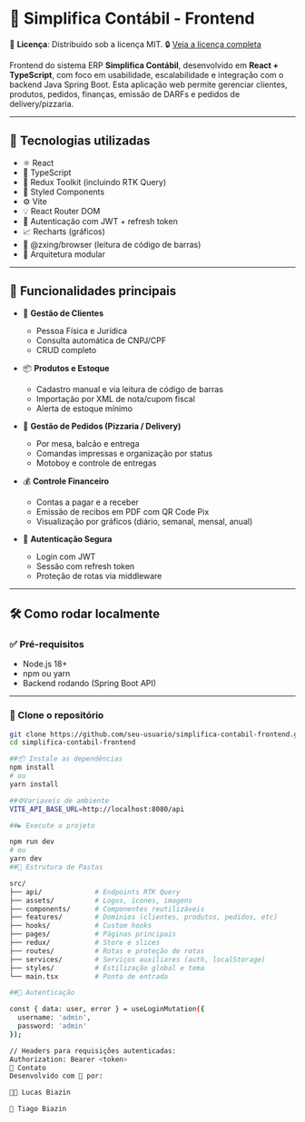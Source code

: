 # 💼 Simplifica Contábil - Frontend

📄 **Licença**: Distribuído sob a licença MIT. 🔒 [Veja a licença completa](LICENSE)

Frontend do sistema ERP **Simplifica Contábil**, desenvolvido em **React + TypeScript**, com foco em usabilidade, escalabilidade e integração com o backend Java Spring Boot. Esta aplicação web permite gerenciar clientes, produtos, pedidos, finanças, emissão de DARFs e pedidos de delivery/pizzaria.

---

## 🚀 Tecnologias utilizadas

- ⚛️ React
- 💬 TypeScript
- 🔄 Redux Toolkit (incluindo RTK Query)
- 💅 Styled Components
- ⚙️ Vite
- 💡 React Router DOM
- 🔐 Autenticação com JWT + refresh token
- 📈 Recharts (gráficos)
- 📸 @zxing/browser (leitura de código de barras)
- 📁 Arquitetura modular

---

## 🔧 Funcionalidades principais

- 👤 **Gestão de Clientes**
  - Pessoa Física e Jurídica
  - Consulta automática de CNPJ/CPF
  - CRUD completo

- 📦 **Produtos e Estoque**
  - Cadastro manual e via leitura de código de barras
  - Importação por XML de nota/cupom fiscal
  - Alerta de estoque mínimo

- 🍕 **Gestão de Pedidos (Pizzaria / Delivery)**
  - Por mesa, balcão e entrega
  - Comandas impressas e organização por status
  - Motoboy e controle de entregas

- 💰 **Controle Financeiro**
  - Contas a pagar e a receber
  - Emissão de recibos em PDF com QR Code Pix
  - Visualização por gráficos (diário, semanal, mensal, anual)

- 🔐 **Autenticação Segura**
  - Login com JWT
  - Sessão com refresh token
  - Proteção de rotas via middleware

---

## 🛠️ Como rodar localmente

### ✅ Pré-requisitos

- Node.js 18+
- npm ou yarn
- Backend rodando (Spring Boot API)

---

### 🔄 Clone o repositório

```bash
git clone https://github.com/seu-usuario/simplifica-contabil-frontend.git
cd simplifica-contabil-frontend

##📦 Instale as dependências
npm install
# ou
yarn install

##⚙️Variaveis de ambiente
VITE_API_BASE_URL=http://localhost:8080/api

##▶️ Execute o projeto

npm run dev
# ou
yarn dev
##📁 Estrutura de Pastas

src/
├── api/             # Endpoints RTK Query
├── assets/          # Logos, ícones, imagens
├── components/      # Componentes reutilizáveis
├── features/        # Domínios (clientes, produtos, pedidos, etc)
├── hooks/           # Custom hooks
├── pages/           # Páginas principais
├── redux/           # Store e slices
├── routes/          # Rotas e proteção de rotas
├── services/        # Serviços auxiliares (auth, localStorage)
├── styles/          # Estilização global e tema
└── main.tsx         # Ponto de entrada

##🔐 Autenticação

const { data: user, error } = useLoginMutation({
  username: 'admin',
  password: 'admin'
});

// Headers para requisições autenticadas:
Authorization: Bearer <token>
💬 Contato
Desenvolvido com 💙 por:

👨‍💻 Lucas Biazin

👔 Tiago Biazin

